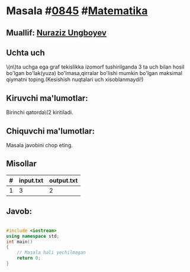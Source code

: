
<h1>Masala #<a href="https://robocontest.uz/tasks/0845">0845</a> #<a href="https://robocontest.uz/tasks?category=7">Matematika</a></h1>
<h2> Muallif: <a href="https://robocontest.uz/profile/nuraziz_imo">Nuraziz Ungboyev</a></h2>
<h2>Uchta uch</h2>
<p>\(n\)ta uchga ega graf tekislikka izomorf tushirilganda 3 ta uch bilan hosil bo'lgan bo'lak(yuza) bo'lmasa,qirralar bo'lishi mumkin bo'lgan maksimal qiymatni toping.(Kesishish nuqtalari uch xisoblanmaydi!)</p>
<h2>Kiruvchi ma'lumotlar:</h2>
<p>Birinchi qatorda\(2 kiritiladi.</p>
<h2>Chiquvchi ma'lumotlar:</h2>
<p>Masala javobini chop eting.</p>
<h2>Misollar</h2>
<table>
    <thead>
        <tr>
            <th>#</th>
            <th>input.txt</th>
            <th>output.txt</th>
        </tr>
    </thead>
    <tbody>
            <tr>
                <td>1</td>
                <td>3</td>
                <td>2</td>
            </tr>
    </tbody>
    </table>
    
<h2>Javob:</h2>

######
```cpp
#include <iostream>
using namespace std;
int main()
{
    // Masala hali yechilmagan
    return 0;
}
```
